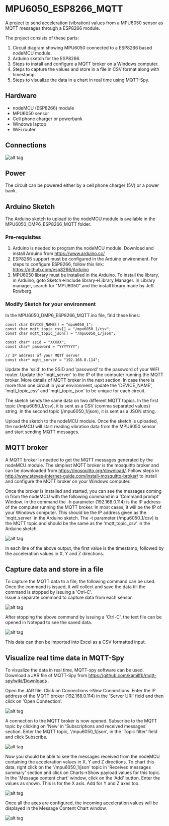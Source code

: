 # MPU6050_ESP8266_MQTT

A project to send acceleration (vibration) values from a MPU6050 sensor as MQTT messages through a ESP8266 module.

The project consists of these parts:
1.  Circuit diagram showing MPU6050 connected to a ESP8266 based nodeMCU module.
2.  Arduino sketch for the ESP8266.
3.  Steps to install and configure a MQTT broker on a Windows computer.
4.  Steps to capture the values and store in a file in CSV format along with timestamp.
5.  Steps to visualize the data in a chart in real time using MQTT-Spy.

## Hardware
* nodeMCU (ESP8266) module
* MPU6050 sensor
* Cell phone charger or powerbank
* Windows laptop
* WiFi router

## Connections
![alt tag](https://github.com/tangophi/MPU6050_ESP8266_MQTT/blob/master/images/MPU6050_ESP8266.PNG)

## Power
The circuit can be powered either by a cell phone charger (5V) or a power bank.

## Arduino Sketch
The Arduino sketch to upload to the nodeMCU module is available in the MPU6050_DMP6_ESP8266_MQTT folder.

### Pre-requisites
1. Arduino is needed to program the nodeMCU module.  Download and install Arduino from https://www.arduino.cc/
2. ESP8266 support must be configured in the Arduino environment.  For steps to configure ESP8266, follow this link: https://github.com/esp8266/Arduino
3. MPU6050 library must be installed in the Arduino.  To install the library, in Arduino, goto Sketch->Include library->Library Manager.  In Library manager, search for "MPU6050" and the install library made by Jeff Rowberg.

### Modify Sketch for your environment
In the MPU6050_DMP6_ESP8266_MQTT.ino file, find these lines:

```
const char DEVICE_NAME[] = "mpu6050_1";
const char mqtt_topic_csv[] = "/mpu6050_1/csv";
const char mqtt_topic_json[] = "/mpu6050_1/json";

const char* ssid = "XXXXX";
const char* password = "YYYYYYY";

// IP address of your MQTT server
const char* mqtt_server = "192.168.0.114";
```

Update the 'ssid' to the SSID and 'password' to the password of your WiFI router.
Update the 'mqtt_server' to the IP of the computer running the MQTT broker.  More details of MQTT broker in the next section.
In case there is more than one circuit in your environment, update the 'DEVICE_NAME', 'mqtt_topic_csv' and 'mqtt_topic_json' to be unique for each circuit.

The sketch sends the same data on two different MQTT topics.  In the first topic (/mpu6050_1/csv), it is sent as a CSV (comma separated values) string.  In the second topic (/mpu6050_1/json), it is sent as a JSON string.

Upload the sketch to the nodeMCU module.  Once the sketch is uploaded, the nodeMCU will start reading vibration data from the MPU6050 sensor and start sending MQTT messages.

## MQTT broker
A MQTT broker is needed to get the MQTT messages generated by the nodeMCU module.  The simplest MQTT broker is the mosquitto broker and can be downloaded from https://mosquitto.org/download/.  Follow steps in http://www.steves-internet-guide.com/install-mosquitto-broker/ to install and configure the MQTT broker on your Windows computer.

Once the broker is installed and started, you can see the messages coming in from the nodeMCU with the following command in a 'Command prompt' Window.  In the command the -h parameter (192.168.0.114) is the IP address of the computer running the MQTT broker.  In most cases, it will be the IP of your Windows computer.  This should be the IP address given as the 'mqtt_server' in the Arduino sketch.  The -t parameter (/mpu6050_1/csv) is the MQTT topic and should be the same as the 'mqtt_topic_csv' in the Arduino sketch. 

![alt tag](https://github.com/tangophi/MPU6050_ESP8266_MQTT/blob/master/images/mosquitto_sub.PNG)

In each line of the above output, the first value is the timestamp, followed by the acceleration values in X, Y and Z directions.

## Capture data and store in a file

To capture the MQTT data to a file, the following command can be used.  Once the command is issued, it will collect and save the data till the command is stopped by issuing a 'Ctrl-C'.  
Issue a separate command to capture data from each sensor.

![alt tag](https://github.com/tangophi/MPU6050_ESP8266_MQTT/blob/master/images/mosquitto_sub_save_to_file.PNG)

After stopping the above command by issuing a 'Ctrl-C', the text file can be opened in Notepad to see the saved data.

![alt tag](https://github.com/tangophi/MPU6050_ESP8266_MQTT/blob/master/images/sensor1.txt.PNG)

This data can then be imported into Excel as a CSV formatted input.

## Visualize real time data in MQTT-Spy

To visualize the data in real time, MQTT-spy software can be used.  Download a JAR file of MQTT-Spy from https://github.com/kamilfb/mqtt-spy/wiki/Downloads .

Open the JAR file.  Click on Connections->New Connections.  Enter the IP address of the MQTT broker (192.168.0.114) in the 'Server URI' field and then click on 'Open Connection'.

![alt tag](https://github.com/tangophi/MPU6050_ESP8266_MQTT/blob/master/images/mqtt-spy-new-connection.PNG)

A connection to the MQTT broker is now opened.  Subscribe to the MQTT topic by clicking on 'New' in 'Subscriptions and received messages' section.  Enter the MQTT topic, '/mpu6050_1/json', in the 'Topic filter' field and click Subscribe.

![alt tag](https://github.com/tangophi/MPU6050_ESP8266_MQTT/blob/master/images/mqtt-spy-new-connection.PNG)

Now you should be able to see the messages received from the nodeMCU containing the acceleration values in X, Y and Z directions.  To chart this data, right click on the '/mpu6050_1/json' topic in 'Received messages summary' section and click on Charts->Show payload values for this topic.  In the 'Message content chart' window, click on the 'Add' button.  Enter the values as shown.  This is for the X axis.  Add for Y and Z axes too.

![alt tag](https://github.com/tangophi/MPU6050_ESP8266_MQTT/blob/master/images/mqtt-spy-chart_configure.PNG)

Once all the axes are configured, the incoming acceleration values will be displayed in the Message Content Chart window.

![alt tag](https://github.com/tangophi/MPU6050_ESP8266_MQTT/blob/master/images/mqtt-spy-chart_display.PNG)


